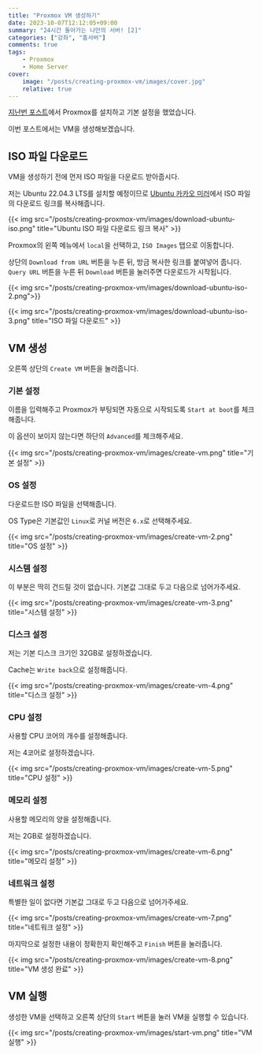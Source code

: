 ```yaml
---
title: "Proxmox VM 생성하기"
date: 2023-10-07T12:12:05+09:00
summary: "24시간 돌아가는 나만의 서버! [2]"
categories: ["강좌", "홈서버"]
comments: true
tags:
    - Proxmox
    - Home Server
cover:
    image: "/posts/creating-proxmox-vm/images/cover.jpg"
    relative: true
---
```


[지난번 포스트](https://blog.ny64.kr/posts/install-proxmox-on-home-server/)에서 Proxmox를 설치하고 기본 설정을 했었습니다.

이번 포스트에서는 VM을 생성해보겠습니다.

## ISO 파일 다운로드

VM을 생성하기 전에 먼저 ISO 파일을 다운로드 받아줍시다.

저는 Ubuntu 22.04.3 LTS를 설치할 예정이므로 [Ubuntu 카카오 미러](https://mirror.kakao.com/ubuntu-releases/)에서 ISO 파일의 다운로드 링크를 복사해줍니다.

{{< img src="/posts/creating-proxmox-vm/images/download-ubuntu-iso.png" title="Ubuntu ISO 파일 다운로드 링크 복사" >}}

Proxmox의 왼쪽 메뉴에서 `local`을 선택하고, `ISO Images` 탭으로 이동합니다.

상단의 `Download from URL` 버튼을 누른 뒤, 방금 복사한 링크를 붙여넣어 줍니다. `Query URL` 버튼을 누른 뒤 `Download` 버튼을 눌러주면 다운로드가 시작됩니다.

{{< img src="/posts/creating-proxmox-vm/images/download-ubuntu-iso-2.png">}}

{{< img src="/posts/creating-proxmox-vm/images/download-ubuntu-iso-3.png" title="ISO 파일 다운로드" >}}

## VM 생성

오른쪽 상단의 `Create VM` 버튼을 눌러줍니다.

### 기본 설정

이름을 입력해주고 Proxmox가 부팅되면 자동으로 시작되도록 `Start at boot`를 체크해줍니다.

이 옵션이 보이지 않는다면 하단의 `Advanced`를 체크해주세요.

{{< img src="/posts/creating-proxmox-vm/images/create-vm.png" title="기본 설정" >}}

### OS 설정

다운로드한 ISO 파일을 선택해줍니다.

OS Type은 기본값인 `Linux`로 커널 버전은 `6.x`로 선택해주세요.

{{< img src="/posts/creating-proxmox-vm/images/create-vm-2.png" title="OS 설정" >}}

### 시스템 설정

이 부분은 딱히 건드릴 것이 없습니다.
기본값 그대로 두고 다음으로 넘어가주세요.

{{< img src="/posts/creating-proxmox-vm/images/create-vm-3.png" title="시스템 설정" >}}

### 디스크 설정

저는 기본 디스크 크기인 32GB로 설정하겠습니다.

Cache는 `Write back`으로 설정해줍니다.

{{< img src="/posts/creating-proxmox-vm/images/create-vm-4.png" title="디스크 설정" >}}

### CPU 설정

사용할 CPU 코어의 개수를 설정해줍니다.

저는 4코어로 설정하겠습니다.

{{< img src="/posts/creating-proxmox-vm/images/create-vm-5.png" title="CPU 설정" >}}

### 메모리 설정

사용할 메모리의 양을 설정해줍니다.

저는 2GB로 설정하겠습니다.

{{< img src="/posts/creating-proxmox-vm/images/create-vm-6.png" title="메모리 설정" >}}

### 네트워크 설정

특별한 일이 없다면 기본값 그대로 두고 다음으로 넘어가주세요.

{{< img src="/posts/creating-proxmox-vm/images/create-vm-7.png" title="네트워크 설정" >}}

마지막으로 설정한 내용이 정확한지 확인해주고 `Finish` 버튼을 눌러줍니다.

{{< img src="/posts/creating-proxmox-vm/images/create-vm-8.png" title="VM 생성 완료" >}}

## VM 실행

생성한 VM을 선택하고 오른쪽 상단의 `Start` 버튼을 눌러 VM을 실행할 수 있습니다.

{{< img src="/posts/creating-proxmox-vm/images/start-vm.png" title="VM 실행" >}}
